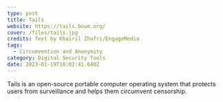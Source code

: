 ```yaml
---
type: post
title: Tails
website: https://tails.boum.org/
cover: /files/tails.jpg
credits: Text by Khairil Zhafri/EngageMedia
tags:
  - Circumvention and Anonymity
category: Digital Security Tools
date: 2023-01-19T10:02:41.640Z
---
```

Tails is an open-source portable computer operating system that protects users from surveillance and helps them circumvent censorship.